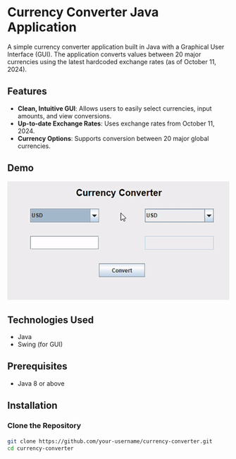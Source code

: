 # Currency Converter Java Application

A simple currency converter application built in Java with a Graphical User Interface (GUI). The application converts values between 20 major currencies using the latest hardcoded exchange rates (as of October 11, 2024).

## Features
- **Clean, Intuitive GUI**: Allows users to easily select currencies, input amounts, and view conversions.
- **Up-to-date Exchange Rates**: Uses exchange rates from October 11, 2024.
- **Currency Options**: Supports conversion between 20 major global currencies.

## Demo
![Currency Converter](currency-converter-demo.gif)
## Technologies Used
- Java
- Swing (for GUI)

## Prerequisites

- Java 8 or above

## Installation

### Clone the Repository

```bash
git clone https://github.com/your-username/currency-converter.git
cd currency-converter

